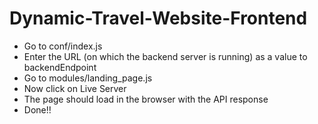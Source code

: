 # Dynamic-Travel-Website-Frontend

- Go to conf/index.js
- Enter the URL (on which the backend server is running) as a value to backendEndpoint
- Go to modules/landing_page.js
- Now click on Live Server
- The page should load in the browser with the API response
- Done!!
